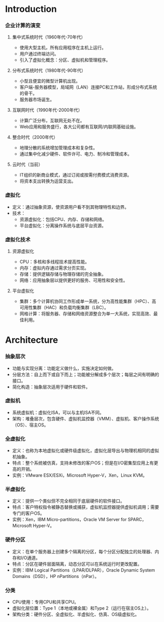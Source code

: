 # Introduction

### 企业计算的演变

1. 集中式系统时代（1960年代-70年代）
    - 使用大型主机，所有应用程序在主机上运行。
    - 用户通过终端访问。
    - 引入了虚拟化概念：分区、虚拟机和管理程序。

2. 分布式系统时代（1980年代-90年代）
    - 小型且便宜的微型计算机出现。
    - 客户端-服务器模型，局域网（LAN）连接PC和工作站，形成分布式系统的骨干。
    - 服务器市场诞生。

3. 互联网时代（1990年代-2000年代）
    - 计算广泛分布，互联网无处不在。
    - Web应用和服务盛行，各大公司都有互联网/内联网基础设施。

4. 整合时代（2000年代）
    - 地理分散的系统增加管理成本和复杂性。
    - 通过集中化减少硬件、软件许可、电力、制冷和管理成本。

5. 云时代（当前）
    - IT组织的新商业模式，通过订阅或按需付费模式消费资源。
    - 将资本支出转换为运营支出。

### 虚拟化

- 定义：通过抽象资源，使资源用户看不到其物理特性和边界。
- 技术：
    - 资源虚拟化：包括CPU、内存、存储和网络。
    - 平台虚拟化：分离操作系统与底层平台资源。

### 虚拟化技术

1. 资源虚拟化
    - CPU：多核和多线程技术提高性能。
    - 内存：虚拟内存通过需求分页实现。
    - 存储：提供逻辑存储与物理存储的完全抽象。
    - 网络：应用抽象层以提供更好的服务、可用性和安全性。

2. 平台虚拟化
    - 集群：多个计算机协同工作形成单一系统，分为高性能集群（HPC）、高可用性集群（HAC）和负载均衡集群（LBC）。
    - 网格计算：将服务器、存储和网络资源整合为单一大系统，实现高效、最佳利用。

# Architecture

### 抽象层次

- 功能与实现分离：功能定义做什么，实施决定如何做。
- 分层方法：自上而下或自下而上；功能被分解成多个层次；每层之间有明确的接口。
- 简化构造：抽象层次适用于硬件和软件。

### 虚拟机

- 系统虚拟机：虚拟化ISA，可以与主机ISA不同。
- 架构：堆叠层次，包含硬件、虚拟机监控器（VMM）、虚拟机、客户操作系统（OS）、宿主OS。

### 全虚拟化

- 定义：也称为本地虚拟化或硬件级虚拟化，虚拟化层导出与物理机相同的虚拟机抽象。
- 特点：整个系统被仿真，支持未修改的客户OS；但是在I/O密集型应用上有更高的开销。
- 实例：VMware ESX/ESXi，Microsoft Hyper-V，Xen，Linux KVM。

### 半虚拟化

- 定义：提供一个类似但不完全相同于底层硬件的软件接口。
- 特点：客户特权指令被静态替换或捕获，虚拟机监控器提供虚拟机调用；需要专门的客户OS。
- 实例：Xen，IBM Micro-partitions，Oracle VM Server for SPARC，Microsoft Hyper-V。

### 硬件分区

- 定义：在单个服务器上创建多个隔离的分区，每个分区分配独立的处理器、内存和I/O通道。
- 特点：分区在硬件层面隔离，动态分区可以在系统运行时更改配置。
- 实例：IBM Logical Partitions（LPAR/DLPAR），Oracle Dynamic System Domains（DSD），HP nPartitions（nPar）。

### 分类

- CPU使用：专用CPU和共享CPU。
- 虚拟化层位置：Type 1（本地或裸金属）和Type 2（运行在宿主OS上）。
- 架构分类：硬件分区、全虚拟化、半虚拟化、仿真、OS级虚拟化。